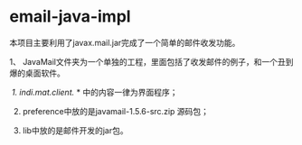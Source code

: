 # email-java-impl
本项目主要利用了javax.mail.jar完成了一个简单的邮件收发功能。

1、 JavaMail文件夹为一个单独的工程，里面包括了收发邮件的例子，和一个丑到爆的桌面软件。    
    
  *1. indi.mat.client.* * 中的内容一律为界面程序； 
   
  2. preference中放的是javamail-1.5.6-src.zip 源码包； 
   
  3. lib中放的是邮件开发的jar包。 
   
